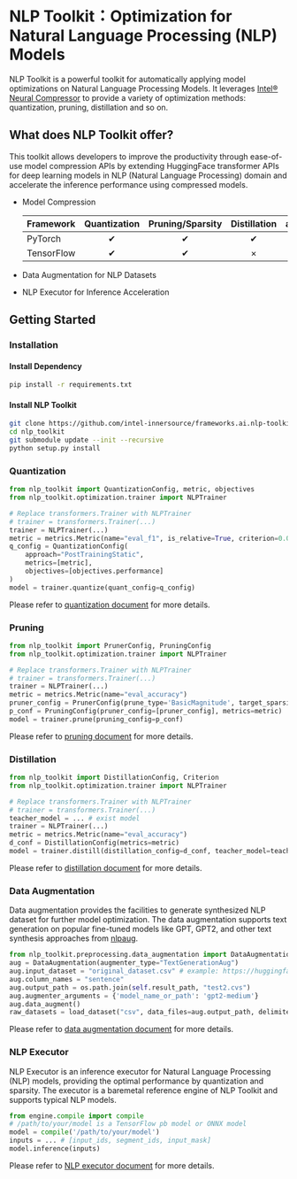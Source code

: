# NLP Toolkit：Optimization for Natural Language Processing (NLP) Models
NLP Toolkit is a powerful toolkit for automatically applying model optimizations on Natural Language Processing Models. It leverages [Intel® Neural Compressor](https://intel.github.io/neural-compressor) to provide a variety of optimization methods: quantization, pruning, distillation and so on.

## What does NLP Toolkit offer?
This toolkit allows developers to improve the productivity through ease-of-use model compression APIs by extending HuggingFace transformer APIs for deep learning models in NLP (Natural Language Processing) domain and accelerate the inference performance using compressed models.

- Model Compression

    |Framework          |Quantization |Pruning/Sparsity |Distillation |autodistillation |
    |-------------------|:-----------:|:---------------:|:-----------:|:--------------:|
    |PyTorch            |&#10004;     |&#10004;         |&#10004;     |&#10004;        |
    |TensorFlow         |&#10004;     |&#10004;         |$\times$     |$\times$        |

- Data Augmentation for NLP Datasets
- NLP Executor for Inference Acceleration

## Getting Started
### Installation
#### Install Dependency
```bash
pip install -r requirements.txt
```

#### Install NLP Toolkit
```bash
git clone https://github.com/intel-innersource/frameworks.ai.nlp-toolkit.intel-nlp-toolkit.git nlp_toolkit
cd nlp_toolkit
git submodule update --init --recursive
python setup.py install
```

### Quantization
```python
from nlp_toolkit import QuantizationConfig, metric, objectives
from nlp_toolkit.optimization.trainer import NLPTrainer

# Replace transformers.Trainer with NLPTrainer
# trainer = transformers.Trainer(...)
trainer = NLPTrainer(...)
metric = metrics.Metric(name="eval_f1", is_relative=True, criterion=0.01)
q_config = QuantizationConfig(
    approach="PostTrainingStatic",
    metrics=[metric],
    objectives=[objectives.performance]
)
model = trainer.quantize(quant_config=q_config)
```

Please refer to [quantization document](docs/quantization.md) for more details.

### Pruning
```python
from nlp_toolkit import PrunerConfig, PruningConfig
from nlp_toolkit.optimization.trainer import NLPTrainer

# Replace transformers.Trainer with NLPTrainer
# trainer = transformers.Trainer(...)
trainer = NLPTrainer(...)
metric = metrics.Metric(name="eval_accuracy")
pruner_config = PrunerConfig(prune_type='BasicMagnitude', target_sparsity_ratio=0.9)
p_conf = PruningConfig(pruner_config=[pruner_config], metrics=metric)
model = trainer.prune(pruning_config=p_conf)
```

Please refer to [pruning document](docs/pruning.md) for more details.

### Distillation
```python
from nlp_toolkit import DistillationConfig, Criterion
from nlp_toolkit.optimization.trainer import NLPTrainer

# Replace transformers.Trainer with NLPTrainer
# trainer = transformers.Trainer(...)
teacher_model = ... # exist model
trainer = NLPTrainer(...)
metric = metrics.Metric(name="eval_accuracy")
d_conf = DistillationConfig(metrics=metric)
model = trainer.distill(distillation_config=d_conf, teacher_model=teacher_model)
```

Please refer to [distillation document](docs/distillation.md) for more details.

### Data Augmentation
Data augmentation provides the facilities to generate synthesized NLP dataset for further model optimization. The data augmentation supports text generation on popular fine-tuned models like GPT, GPT2, and other text synthesis approaches from [nlpaug](https://github.com/makcedward/nlpaug).

```python
from nlp_toolkit.preprocessing.data_augmentation import DataAugmentation
aug = DataAugmentation(augmenter_type="TextGenerationAug")
aug.input_dataset = "original_dataset.csv" # example: https://huggingface.co/datasets/glue/viewer/sst2/train
aug.column_names = "sentence"
aug.output_path = os.path.join(self.result_path, "test2.cvs")
aug.augmenter_arguments = {'model_name_or_path': 'gpt2-medium'}
aug.data_augment()
raw_datasets = load_dataset("csv", data_files=aug.output_path, delimiter="\t", split="train")
```

Please refer to [data augmentation document](docs/data_augmentation.md) for more details.

### NLP Executor
NLP Executor is an inference executor for Natural Language Processing (NLP) models, providing the optimal performance by quantization and sparsity. The executor is a baremetal reference engine of NLP Toolkit and supports typical NLP models.

```python
from engine.compile import compile
# /path/to/your/model is a TensorFlow pb model or ONNX model
model = compile('/path/to/your/model')
inputs = ... # [input_ids, segment_ids, input_mask]
model.inference(inputs)
```

Please refer to [NLP executor document](docs/nlp_executor.md) for more details.

